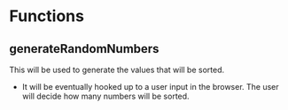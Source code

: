 # Functions

## generateRandomNumbers

This will be used to generate the values that will be sorted.

- It will be eventually hooked up to a user input in the browser. The user will decide how many numbers will be sorted.
